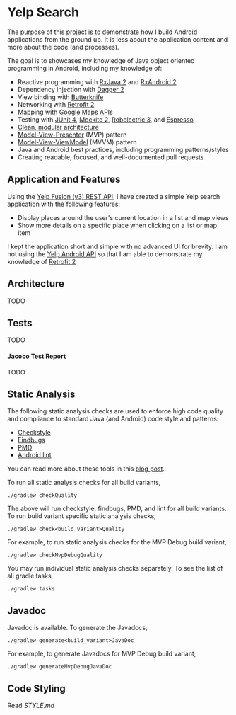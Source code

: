 # Yelp Search

The purpose of this project is to demonstrate how I build Android applications from the ground up.
It is less about the application content and more about the code (and processes). 

The goal is to showcases my knowledge of Java object oriented programming in Android, including my knowledge of:

- Reactive programming with [RxJava 2](https://github.com/ReactiveX/RxJava/tree/2.x) and 
  [RxAndroid 2](https://github.com/ReactiveX/RxAndroid/tree/2.x)
- Dependency injection with [Dagger 2](https://github.com/google/dagger/tree/dagger-2.10-rc4)
- View binding with [Butterknife](https://github.com/JakeWharton/butterknife/tree/butterknife-parent-7.0.1)
- Networking with [Retrofit 2](https://github.com/square/retrofit/tree/parent-2.2.0)
- Mapping with [Google Maps APIs](https://developers.google.com/maps/documentation/android-api/)
- Testing with [JUnit 4](https://github.com/junit-team/junit4/blob/master/doc/ReleaseNotes4.12.md), 
  [Mockito 2](https://github.com/mockito/mockito/tree/release/2.x), 
  [Robolectric 3](https://github.com/robolectric/robolectric/tree/robolectric-3.3.2), and
  [Espresso](https://google.github.io/android-testing-support-library/docs/espresso/index.html)
- [Clean, modular architecture](https://github.com/android10/Android-CleanArchitecture)
- [Model-View-Presenter](https://en.wikipedia.org/wiki/Model%E2%80%93view%E2%80%93presenter) (MVP) pattern
- [Model-View-ViewModel](https://en.wikipedia.org/wiki/Model%E2%80%93view%E2%80%93viewmodel) (MVVM) pattern
- Java and Android best practices, including programming patterns/styles
- Creating readable, focused, and well-documented pull requests


## Application and Features

Using the [Yelp Fusion (v3) REST API](https://www.yelp.com/developers/documentation/v3), 
I have created a simple Yelp search application with the following features:

- Display places around the user's current location in a list and map views
- Show more details on a specific place when clicking on a list or map item

I kept the application short and simple with no advanced UI for brevity. I am not using the 
[Yelp Android API](https://github.com/Yelp/yelp-android) so that I am able to demonstrate my knowledge of 
[Retrofit 2](https://github.com/square/retrofit/tree/parent-2.2.0)


## Architecture

TODO


## Tests

TODO

#### Jacoco Test Report

TODO


## Static Analysis

The following static analysis checks are used to enforce high code quality and compliance to standard Java (and Android) 
code style and patterns:

- [Checkstyle](http://checkstyle.sourceforge.net/)
- [Findbugs](http://findbugs.sourceforge.net/)
- [PMD](https://pmd.github.io/)
- [Android lint](http://tools.android.com/tips/lint)

You can read more about these tools in this 
[blog post](http://vincentbrison.com/2014/07/19/how-to-improve-quality-and-syntax-of-your-android-code/).

To run all static analysis checks for all build variants,

```
./gradlew checkQuality
```

The above will run checkstyle, findbugs, PMD, and lint for all build variants. 
To run build variant specific static analysis checks,

```
./gradlew check<build_variant>Quality
```

For example, to run static analysis checks for the MVP Debug build variant,

```
./gradlew checkMvpDebugQuality
```

You may run individual static analysis checks separately. 
To see the list of all gradle tasks,

```
./gradlew tasks
```


## Javadoc

Javadoc is available. To generate the Javadocs, 

```
./gradlew generate<build_variant>JavaDoc
```

For example, to generate Javadocs for MVP Debug build variant,

```
./gradlew generateMvpDebugJavaDoc
```


## Code Styling

Read *STYLE.md* 